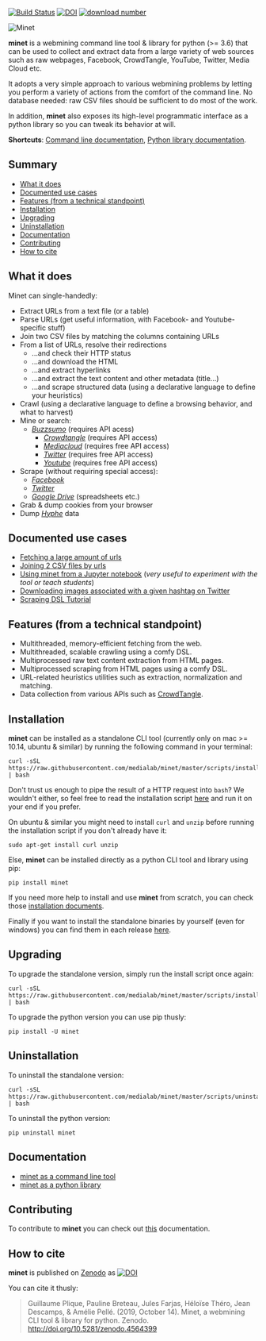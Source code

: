 [![Build Status](https://github.com/medialab/minet/workflows/Tests/badge.svg)](https://github.com/medialab/minet/actions) [![DOI](https://zenodo.org/badge/169059797.svg)](https://zenodo.org/badge/latestdoi/169059797) [![download number](https://static.pepy.tech/badge/minet)](https://pepy.tech/project/minet)

![Minet](img/minet.png)

**minet** is a webmining command line tool & library for python (>= 3.6) that can be used to collect and extract data from a large variety of web sources such as raw webpages, Facebook, CrowdTangle, YouTube, Twitter, Media Cloud etc.

It adopts a very simple approach to various webmining problems by letting you perform a variety of actions from the comfort of the command line. No database needed: raw CSV files should be sufficient to do most of the work.

In addition, **minet** also exposes its high-level programmatic interface as a python library so you can tweak its behavior at will.

**Shortcuts**: [Command line documentation](./docs/cli.md), [Python library documentation](./docs/lib.md).

## Summary

* [What it does](#what-it-does)
* [Documented use cases](#documented-use-cases)
* [Features (from a technical standpoint)](#features-from-a-technical-standpoint)
* [Installation](#installation)
* [Upgrading](#upgrading)
* [Uninstallation](#uninstallation)
* [Documentation](#documentation)
* [Contributing](#contributing)
* [How to cite](#how-to-cite)

## What it does

Minet can single-handedly:
* Extract URLs from a text file (or a table)
* Parse URLs (get useful information, with Facebook- and Youtube-specific stuff)
* Join two CSV files by matching the columns containing URLs
* From a list of URLs, resolve their redirections
	* ...and check their HTTP status
	* ...and download the HTML
	* ...and extract hyperlinks
	* ...and extract the text content and other metadata (title...)
	* ...and scrape structured data (using a declarative language to define your heuristics)
* Crawl (using a declarative language to define a browsing behavior, and what to harvest)
* Mine or search:
  * *[Buzzsumo](https://buzzsumo.com/)* (requires API acess)
	* *[Crowdtangle](https://www.crowdtangle.com/)* (requires API access)
	* *[Mediacloud](https://mediacloud.org/)* (requires free API access)
	* *[Twitter](https://twitter.com)* (requires free API access)
	* *[Youtube](https://www.youtube.com/)* (requires free API access)
* Scrape (without requiring special access):
	* *[Facebook](https://www.facebook.com/)*
	* *[Twitter](https://twitter.com)*
	* *[Google Drive](https://drive.google.com)* (spreadsheets etc.)
* Grab & dump cookies from your browser
* Dump *[Hyphe](https://hyphe.medialab.sciences-po.fr/)* data

## Documented use cases

* [Fetching a large amount of urls](./cookbook/fetch.md)
* [Joining 2 CSV files by urls](./cookbook/url_join.md)
* [Using minet from a Jupyter notebook](./cookbook/notebooks/Minet%20in%20a%20Jupyter%20notebook.ipynb) (*very useful to experiment with the tool or teach students*)
* [Downloading images associated with a given hashtag on Twitter](./cookbook/twitter_images.md)
* [Scraping DSL Tutorial](./cookbook/scraping_dsl.md)

## Features (from a technical standpoint)

* Multithreaded, memory-efficient fetching from the web.
* Multithreaded, scalable crawling using a comfy DSL.
* Multiprocessed raw text content extraction from HTML pages.
* Multiprocessed scraping from HTML pages using a comfy DSL.
* URL-related heuristics utilities such as extraction, normalization and matching.
* Data collection from various APIs such as [CrowdTangle](https://www.crowdtangle.com/).

## Installation

**minet** can be installed as a standalone CLI tool (currently only on mac >= 10.14, ubuntu & similar) by running the following command in your terminal:

```shell
curl -sSL https://raw.githubusercontent.com/medialab/minet/master/scripts/install.sh | bash
```

Don't trust us enough to pipe the result of a HTTP request into `bash`? We wouldn't either, so feel free to read the installation script [here](./scripts/install.sh) and run it on your end if you prefer.

On ubuntu & similar you might need to install `curl` and `unzip` before running the installation script if you don't already have it:

```shell
sudo apt-get install curl unzip
```

Else, **minet** can be installed directly as a python CLI tool and library using pip:

```shell
pip install minet
```

If you need more help to install and use **minet** from scratch, you can check those [installation documents](./docs/install.md).

Finally if you want to install the standalone binaries by yourself (even for windows) you can find them in each release [here](https://github.com/medialab/minet/releases).

## Upgrading

To upgrade the standalone version, simply run the install script once again:

```shell
curl -sSL https://raw.githubusercontent.com/medialab/minet/master/scripts/install.sh | bash
```

To upgrade the python version you can use pip thusly:

```shell
pip install -U minet
```

## Uninstallation

To uninstall the standalone version:

```shell
curl -sSL https://raw.githubusercontent.com/medialab/minet/master/scripts/uninstall.sh | bash
```

To uninstall the python version:

```shell
pip uninstall minet
```

## Documentation

* [minet as a command line tool](./docs/cli.md)
* [minet as a python library](./docs/lib.md)

## Contributing

To contribute to **minet** you can check out [this](./CONTRIBUTING.md) documentation.

## How to cite

**minet** is published on [Zenodo](https://zenodo.org/) as [![DOI](https://zenodo.org/badge/169059797.svg)](https://zenodo.org/badge/latestdoi/169059797)

You can cite it thusly:

> Guillaume Plique, Pauline Breteau, Jules Farjas, Héloïse Théro, Jean Descamps, & Amélie Pellé. (2019, October 14). Minet, a webmining CLI tool & library for python. Zenodo. http://doi.org/10.5281/zenodo.4564399
